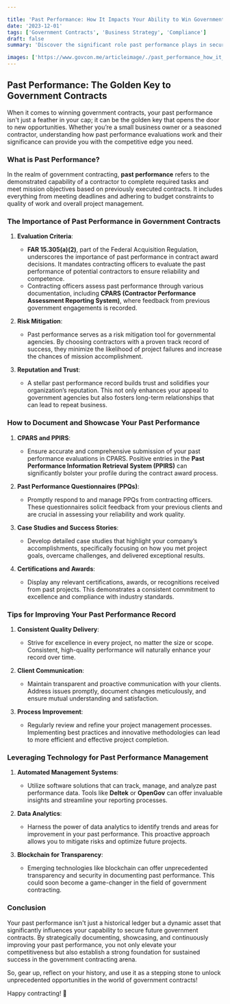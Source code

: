```yaml
---

title: 'Past Performance: How It Impacts Your Ability to Win Government Contracts'
date: '2023-12-01'
tags: ['Government Contracts', 'Business Strategy', 'Compliance']
draft: false
summary: 'Discover the significant role past performance plays in securing government contracts and learn how to leverage your company’s history for future success.'

images: ['https://www.govcon.me/articleimage/./past_performance_how_it_impacts_your_ability_to_win_government_contracts.webp']
---
```


## Past Performance: The Golden Key to Government Contracts

When it comes to winning government contracts, your past performance isn't just a feather in your cap; it can be the golden key that opens the door to new opportunities. Whether you’re a small business owner or a seasoned contractor, understanding how past performance evaluations work and their significance can provide you with the competitive edge you need.

### What is Past Performance?

In the realm of government contracting, **past performance** refers to the demonstrated capability of a contractor to complete required tasks and meet mission objectives based on previously executed contracts. It includes everything from meeting deadlines and adhering to budget constraints to quality of work and overall project management.

### The Importance of Past Performance in Government Contracts

1. **Evaluation Criteria**:
    - **FAR 15.305(a)(2)**, part of the Federal Acquisition Regulation, underscores the importance of past performance in contract award decisions. It mandates contracting officers to evaluate the past performance of potential contractors to ensure reliability and competence.
    - Contracting officers assess past performance through various documentation, including **CPARS (Contractor Performance Assessment Reporting System)**, where feedback from previous government engagements is recorded.

2. **Risk Mitigation**:
    - Past performance serves as a risk mitigation tool for governmental agencies. By choosing contractors with a proven track record of success, they minimize the likelihood of project failures and increase the chances of mission accomplishment.

3. **Reputation and Trust**:
    - A stellar past performance record builds trust and solidifies your organization’s reputation. This not only enhances your appeal to government agencies but also fosters long-term relationships that can lead to repeat business.

### How to Document and Showcase Your Past Performance

1. **CPARS and PPIRS**:
    - Ensure accurate and comprehensive submission of your past performance evaluations in CPARS. Positive entries in the **Past Performance Information Retrieval System (PPIRS)** can significantly bolster your profile during the contract award process.

2. **Past Performance Questionnaires (PPQs)**:
    - Promptly respond to and manage PPQs from contracting officers. These questionnaires solicit feedback from your previous clients and are crucial in assessing your reliability and work quality.

3. **Case Studies and Success Stories**:
    - Develop detailed case studies that highlight your company’s accomplishments, specifically focusing on how you met project goals, overcame challenges, and delivered exceptional results.

4. **Certifications and Awards**:
    - Display any relevant certifications, awards, or recognitions received from past projects. This demonstrates a consistent commitment to excellence and compliance with industry standards.

### Tips for Improving Your Past Performance Record

1. **Consistent Quality Delivery**:
    - Strive for excellence in every project, no matter the size or scope. Consistent, high-quality performance will naturally enhance your record over time.

2. **Client Communication**:
    - Maintain transparent and proactive communication with your clients. Address issues promptly, document changes meticulously, and ensure mutual understanding and satisfaction.

3. **Process Improvement**:
    - Regularly review and refine your project management processes. Implementing best practices and innovative methodologies can lead to more efficient and effective project completion.

### Leveraging Technology for Past Performance Management

1. **Automated Management Systems**:
    - Utilize software solutions that can track, manage, and analyze past performance data. Tools like **Deltek** or **OpenGov** can offer invaluable insights and streamline your reporting processes.

2. **Data Analytics**:
    - Harness the power of data analytics to identify trends and areas for improvement in your past performance. This proactive approach allows you to mitigate risks and optimize future projects.

3. **Blockchain for Transparency**:
    - Emerging technologies like blockchain can offer unprecedented transparency and security in documenting past performance. This could soon become a game-changer in the field of government contracting.

### Conclusion

Your past performance isn't just a historical ledger but a dynamic asset that significantly influences your capability to secure future government contracts. By strategically documenting, showcasing, and continuously improving your past performance, you not only elevate your competitiveness but also establish a strong foundation for sustained success in the government contracting arena.

So, gear up, reflect on your history, and use it as a stepping stone to unlock unprecedented opportunities in the world of government contracts!

Happy contracting! 🚀